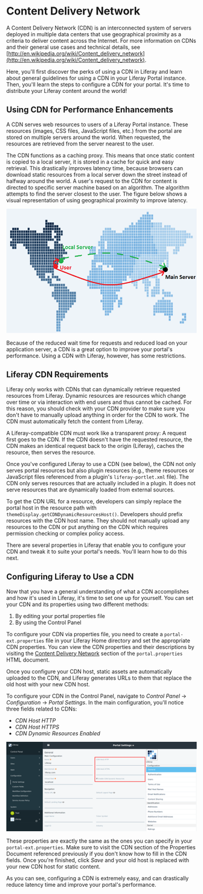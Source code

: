 # Content Delivery Network [](id=content-delivery-network)

A Content Delivery Network (CDN) is an interconnected system of servers
deployed in multiple data centers that use geographical proximity as a criteria
to deliver content across the Internet. For more information on CDNs and their
general use cases and technical details, see
[http://en.wikipedia.org/wiki/Content_delivery_network](http://en.wikipedia.org/wiki/Content_delivery_network).

Here, you'll first discover the perks of using a CDN in Liferay and learn about
general guidelines for using a CDN in your Liferay Portal instance. Then,
you'll learn the steps to configure a CDN for your portal. It's time to
distribute your Liferay content around the world!

## Using CDN for Performance Enhancements [](id=using-cdn-for-performance-enhancements)

A CDN serves web resources to users of a Liferay Portal instance. These
resources (images, CSS files, JavaScript files, etc.) from the portal are stored
on multiple servers around the world. When requested, the resources are
retrieved from the server nearest to the user.

The CDN functions as a caching proxy. This means that once static content is
copied to a local server, it is stored in a cache for quick and easy retrieval.
This drastically improves latency time, because browsers can download static
resources from a local server down the street instead of halfway around the
world. A user's request to the CDN for content is directed to specific server
machine based on an algorithm. The algorithm attempts to find the server
closest to the user. The figure below shows a visual representation of using
geographical proximity to improve latency.

![Figure 1: The red lines on the map represent the required distances traveled by requests from a server to the user. Using CDN allows a user to request static resources from a much closer local server, improving download times.](../../images/cdn-map.png)

Because of the reduced wait time for requests and reduced load on your
application server, a CDN is a great option to improve your portal's
performance. Using a CDN with Liferay, however, has some restrictions.

## Liferay CDN Requirements [](id=liferay-cdn-requirements)

Liferay only works with CDNs that can dynamically retrieve requested resources
from Liferay. Dynamic resources are resources which change over time or via
interaction with end users and thus cannot be cached. For this reason, you
should check with your CDN provider to make sure you don't have to manually
upload anything in order for the CDN to work. The CDN must automatically fetch
the content from Liferay.

A Liferay-compatible CDN must work like a transparent proxy: A request first
goes to the CDN. If the CDN doesn't have the requested resource, the CDN makes
an identical request back to the origin (Liferay), caches the resource, then
serves the resource.

Once you've configured Liferay to use a CDN (see below), the CDN not only serves
portal resources but also plugin resources (e.g., theme resources or JavaScript
files referenced from a plugin's `liferay-portlet.xml` file). The CDN only
serves resources that are actually included in a plugin. It does not serve
resources that are dynamically loaded from external sources.

To get the CDN URL for a resource, developers can simply replace the portal host
in the resource path with `themeDisplay.getCDNDynamicResourcesHost()`.
Developers should prefix resources with the CDN host name. They should not
manually upload any resources to the CDN or put anything on the CDN which
requires permission checking or complex policy access.

There are several properties in Liferay that enable you to configure your CDN
and tweak it to suite your portal's needs. You'll learn how to do this next.

## Configuring Liferay to Use a CDN [](id=configuring-liferay-to-use-a-cdn)

Now that you have a general understanding of what a CDN accomplishes and how
it's used in Liferay, it's time to set one up for yourself. You can set your CDN
and its properties using two different methods:

1. By editing your portal properties file
2. By using the Control Panel

To configure your CDN via properties file, you need to create a
`portal-ext.properties` file in your Liferay Home directory and set the
appropriate CDN properties. You can view the CDN properties and their
descriptions by visiting the [Content Delivery Network](https://docs.liferay.com/portal/7.0/propertiesdoc/portal.properties.html#Content%20Delivery%20Network)
section of the `portal.properties` HTML document.

Once you configure your CDN host, static assets are automatically uploaded to
the CDN, and Liferay generates URLs to them that replace the old host with your
new CDN host.

To configure your CDN in the Control Panel, navigate to *Control Panel* &rarr;
*Configuration* &rarr; *Portal Settings*. In the main configuration, you'll
notice three fields related to CDNs:

- *CDN Host HTTP*
- *CDN Host HTTPS*
- *CDN Dynamic Resources Enabled*

![Figure 2: The Control Panel lets you configure your portal's CDN.](../../images/cdn-control-panel.png)

These properties are exactly the same as the ones you can specify in your
`portal-ext.properties`. Make sure to visit the CDN section of the Properties
Document referenced previously if you don't know how to fill in the CDN fields.
Once you're finished, click *Save* and your old host is replaced with your new
CDN host for static content.

As you can see, configuring a CDN is extremely easy, and can drastically reduce
latency time and improve your portal's performance.
